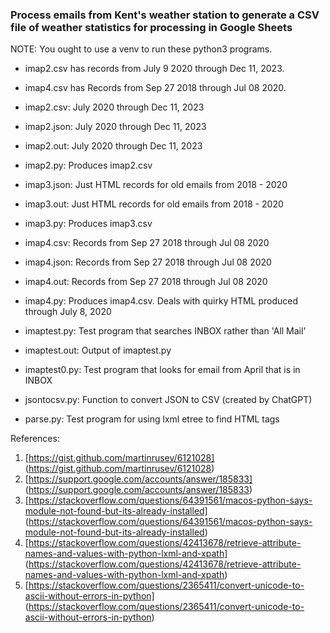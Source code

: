 ### Process emails from Kent's weather station to generate a CSV file of weather statistics for processing in Google Sheets

NOTE: You ought to use a venv to run these python3 programs.

* imap2.csv has records from July 9 2020 through Dec 11, 2023.
* imap4.csv has Records from Sep 27 2018 through Jul 08 2020.

* imap2.csv: July 2020 through Dec 11, 2023
* imap2.json: July 2020 through Dec 11, 2023
* imap2.out: July 2020 through Dec 11, 2023
* imap2.py: Produces imap2.csv
* imap3.json: Just HTML records for old emails from 2018 - 2020
* imap3.out: Just HTML records for old emails from 2018 - 2020
* imap3.py: Produces imap3.csv
* imap4.csv: Records from Sep 27 2018 through Jul 08 2020
* imap4.json: Records from Sep 27 2018 through Jul 08 2020
* imap4.out: Records from Sep 27 2018 through Jul 08 2020
* imap4.py: Produces imap4.csv.  Deals with quirky HTML produced through July 8, 2020
* imaptest.py: Test program that searches INBOX rather than 'All Mail'
* imaptest.out: Output of imaptest.py
* imaptest0.py: Test program that looks for email from April that is in INBOX
* jsontocsv.py: Function to convert JSON to CSV (created by ChatGPT)
* parse.py: Test program for using lxml etree to find HTML tags

References:

1. [https://gist.github.com/martinrusev/6121028] (https://gist.github.com/martinrusev/6121028)
2. [https://support.google.com/accounts/answer/185833] (https://support.google.com/accounts/answer/185833)
3. [https://stackoverflow.com/questions/64391561/macos-python-says-module-not-found-but-its-already-installed] (https://stackoverflow.com/questions/64391561/macos-python-says-module-not-found-but-its-already-installed)
4. [https://stackoverflow.com/questions/42413678/retrieve-attribute-names-and-values-with-python-lxml-and-xpath] (https://stackoverflow.com/questions/42413678/retrieve-attribute-names-and-values-with-python-lxml-and-xpath)
5. [https://stackoverflow.com/questions/2365411/convert-unicode-to-ascii-without-errors-in-python] (https://stackoverflow.com/questions/2365411/convert-unicode-to-ascii-without-errors-in-python)
